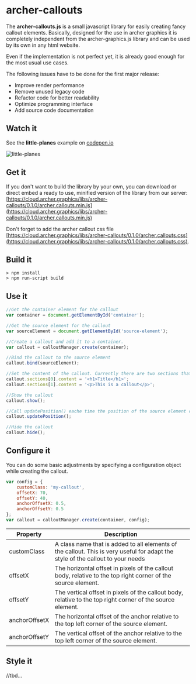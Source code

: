 # archer-callouts

The **archer-callouts.js** is a small javascript library for easily creating fancy callout elements. 
Basically, designed for the use in archer graphics it is completely independent from the archer-graphics.js library and can be used by its own in any html website.

Even if the implementation is not perfect yet, it is already good enough for the most usual use cases. 

The following issues have to be done for the first major release:
-	Improve render performance
-	Remove unused legacy code
-	Refactor code for better readability
-	Optimize programming interface
-	Add source code documentation

## Watch it

See the **little-planes** example on [codepen.io](https://codepen.io/archer-graphics/pen/BxjmmX)

![little-planes](examples/little-planes/assets/screenshot_01.png)

## Get it
If you don't want to build the library by your own, you can download or direct embed a ready to use, minified version of the library from our server: [https://cloud.archer.graphics/libs/archer-callouts/0.1.0/archer.callouts.min.js](https://cloud.archer.graphics/libs/archer-callouts/0.1.0/archer.callouts.min.js)

Don't forget to add the archer callout css file [https://cloud.archer.graphics/libs/archer-callouts/0.1.0/archer.callouts.css](https://cloud.archer.graphics/libs/archer-callouts/0.1.0/archer.callouts.css).

## Build it
```
> npm install
> npm run-script build
```

## Use it

```javascript
//Get the container element for the callout
var container = document.getElementById('container');

//Get the source element for the callout
var sourceElement = document.getElementById('source-element');

//Create a callout and add it to a container.
var callout = calloutManager.create(container);

//Bind the callout to the source element
callout.bind(sourceElement);

//Set the content of the callout. Currently there are two sections that can //be set separately. Use html to format your content to your needs.
callout.sections[0].content = '<h1>Title</h1>';
callout.sections[1].content = '<p>This is a callout</p>';

//Show the callout
callout.show();

//Call updatePosition() eache time the position of the source element changes
callout.updatePosition();

//Hide the callout
callout.hide();
```
## Configure it
You can do some basic adjustments by specifying a configuration
object while creating the callout.

```javascript
var config = {
    customClass: 'my-callout',
    offsetX: 70,
    offsetY: 40,
    anchorOffsetX: 0.5,
    anchorOffsetY: 0.5
};
var callout = calloutManager.create(container, config);
```

| Property | Description | 
| --- | --- | 
| customClass | A class name that is added to all elements of the callout. This is very useful for adapt the style of the callout to your needs |
| offsetX | The horizontal offset in pixels of the callout body, relative to the top right corner of the source element. |
| offsetY | The vertical offset in pixels of the callout body, relative to the top right corner of the source element. |
| anchorOffsetX | The horizontal offset of the anchor relative to the top left corner of the source element. |
| anchorOffsetY | The vertical offset of the anchor relative to the top left corner of the source element. |

## Style it
//tbd...

